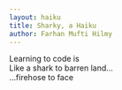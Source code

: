```yaml
---
layout: haiku
title: Sharky, a Haiku
author: Farhan Mufti Hilmy
---
```


Learning to code is<br>
Like a shark to barren land...<br>
...firehose to face<br>
